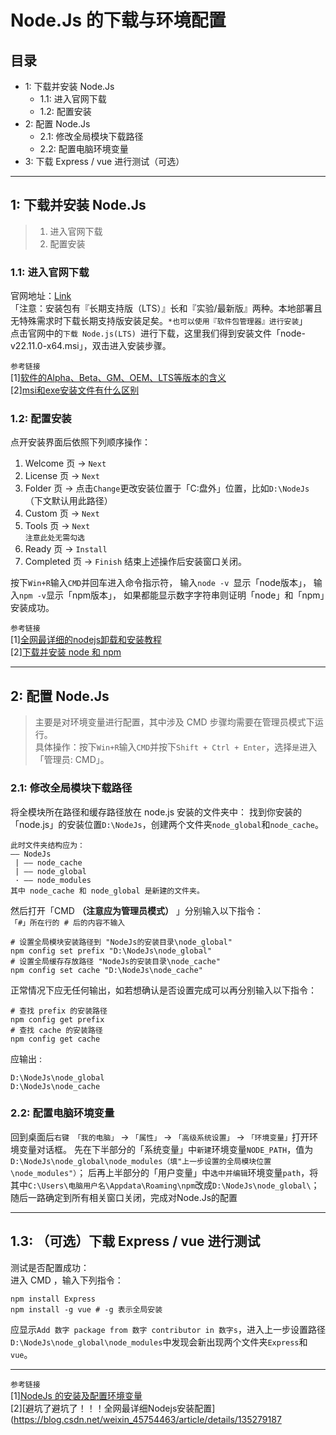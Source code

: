 # Node.Js 的下载与环境配置


## 目录
-  1: 下载并安装 Node.Js
    - 1.1: 进入官网下载
    - 1.2: 配置安装
-  2: 配置 Node.Js
    - 2.1: 修改全局模块下载路径
    - 2.2: 配置电脑环境变量
-  3: 下载 Express / vue 进行测试（可选）


---


## 1: 下载并安装 Node.Js
> 1. 进入官网下载
> 2. 配置安装

### 1.1: 进入官网下载
官网地址：[Link](https://nodejs.org/zh-cn)  
「注意：安装包有『长期支持版（LTS）』长和『实验/最新版』两种。本地部署且无特殊需求时下载长期支持版安装足矣。```*也可以使用『软件包管理器』进行安装```」  
点击官网中的```下载 Node.js(LTS) ```进行下载，这里我们得到安装文件「node-v22.11.0-x64.msi」，双击进入安装步骤。

```参考链接```  
[1][软件的Alpha、Beta、GM、OEM、LTS等版本的含义](https://blog.csdn.net/qq_36761831/article/details/83188138)  
[2][msi和exe安装文件有什么区别](https://blog.csdn.net/weixin_43924896/article/details/120707191)

### 1.2: 配置安装
点开安装界面后依照下列顺序操作：
1. Welcome 页 -> ```Next```
2. License 页 -> ```Next```
3. Folder 页 -> 点击```Change```更改安装位置于「C:盘外」位置，比如```D:\NodeJs```（下文默认用此路径）
4. Custom 页 -> ```Next```
5. Tools 页 -> ```Next```   
    ```注意此处无需勾选```
6. Ready 页 -> ```Install```
7. Completed 页 -> ```Finish```
结束上述操作后安装窗口关闭。

按下```Win+R```输入```CMD```并回车进入命令指示符，
输入```node -v ```显示「node版本」，
输入```npm -v```显示「npm版本」，
如果都能显示数字字符串则证明「node」和「npm」安装成功。

```参考链接```  
[1][全网最详细的nodejs卸载和安装教程](https://blog.csdn.net/qq_42257666/article/details/129909941)  
[2][下载并安装 node 和 npm](https://npm.nodejs.cn/cli/v8/configuring-npm/install)


---


## 2: 配置 Node.Js
> 主要是对环境变量进行配置，其中涉及 CMD 步骤均需要在管理员模式下运行。  
> 具体操作：按下```Win+R```输入```CMD```并按下```Shift + Ctrl + Enter```，选择```是```进入「管理员: CMD」。


### 2.1: 修改全局模块下载路径
将全模块所在路径和缓存路径放在 node.js 安装的文件夹中：
找到你安装的「node.js」的安装位置```D:\NodeJs```，创建两个文件夹```node_global```和```node_cache```。
```
此时文件夹结构应为：
—— NodeJs
 | —— node_cache
 | —— node_global
 · —— node_modules
其中 node_cache 和 node_global 是新建的文件夹。
```
然后打开「CMD **（注意应为管理员模式）** 」分别输入以下指令：  
```「#」所在行的 # 后的内容不输入```
```
# 设置全局模块安装路径到 "NodeJs的安装目录\node_global"
npm config set prefix "D:\NodeJs\node_global"
# 设置全局缓存存放路径 "NodeJs的安装目录\node_cache"
npm config set cache "D:\NodeJs\node_cache"
```
正常情况下应无任何输出，如若想确认是否设置完成可以再分别输入以下指令：
```
# 查找 prefix 的安装路径
npm config get prefix
# 查找 cache 的安装路径
npm config get cache
``` 
应输出 :
```
D:\NodeJs\node_global
D:\NodeJs\node_cache
```

### 2.2: 配置电脑环境变量
回到桌面后```右键 「我的电脑」``` -> ```「属性」``` -> ```「高级系统设置」``` -> ```「环境变量」```打开环境变量对话框。
先在下半部分的「系统变量」中```新建```环境变量```NODE_PATH```，值为```D:\NodeJs\node_global\node_modules（填"上一步设置的全局模块位置\node_modules"）```；
后再上半部分的「用户变量」中```选中并编辑```环境变量```path```，将其中```C:\Users\电脑用户名\Appdata\Roaming\npm```改成```D:\NodeJs\node_global\```；
随后一路确定到所有相关窗口关闭，完成对Node.Js的配置


---


## 1.3: （可选）下载 Express / vue 进行测试
测试是否配置成功：  
进入 CMD ，输入下列指令：
```
npm install Express
npm install -g vue # -g 表示全局安装
```
应显示```Add 数字 package from 数字 contributor in 数字s```，进入上一步设置路径```D:\NodeJs\node_global\node_modules```中发现会新出现两个文件夹```Express```和```vue```。


---


```参考链接```  
[1][NodeJs 的安装及配置环境变量](https://blog.csdn.net/zimeng303/article/details/112167688)  
[2][避坑了避坑了！！！全网最详细Nodejs安装配置](https://blog.csdn.net/weixin_45754463/article/details/135279187